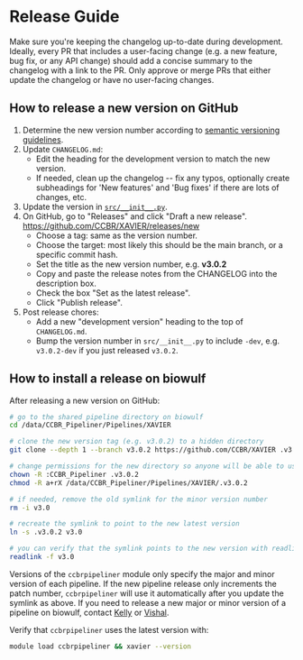 # Release Guide

Make sure you're keeping the changelog up-to-date during development.
Ideally, every PR that includes a user-facing change (e.g. a new feature, bug fix, or any API change) should add a concise summary to the changelog with a link to the PR.
Only approve or merge PRs that either update the changelog or have no user-facing changes.

## How to release a new version on GitHub

1. Determine the new version number according to [semantic versioning guidelines](https://semver.org/).
1. Update `CHANGELOG.md`:
   - Edit the heading for the development version to match the new version.
   - If needed, clean up the changelog -- fix any typos, optionally create subheadings for 'New features' and 'Bug fixes' if there are lots of changes, etc.
1. Update the version in [`src/__init__.py`](https://github.com/CCBR/XAVIER/blob/main/src/__init__.py).
1. On GitHub, go to "Releases" and click "Draft a new release". <https://github.com/CCBR/XAVIER/releases/new>
   - Choose a tag: same as the version number.
   - Choose the target: most likely this should be the main branch, or a specific commit hash.
   - Set the title as the new version number, e.g. **v3.0.2**
   - Copy and paste the release notes from the CHANGELOG into the description box.
   - Check the box "Set as the latest release".
   - Click "Publish release".
1. Post release chores:
   - Add a new "development version" heading to the top of `CHANGELOG.md`.
   - Bump the version number in `src/__init__.py` to include `-dev`, e.g. `v3.0.2-dev` if you just released `v3.0.2`.

## How to install a release on biowulf

After releasing a new version on GitHub:

```sh
# go to the shared pipeline directory on biowulf
cd /data/CCBR_Pipeliner/Pipelines/XAVIER

# clone the new version tag (e.g. v3.0.2) to a hidden directory
git clone --depth 1 --branch v3.0.2 https://github.com/CCBR/XAVIER .v3.0.2

# change permissions for the new directory so anyone will be able to use the pipeline
chown -R :CCBR_Pipeliner .v3.0.2
chmod -R a+rX /data/CCBR_Pipeliner/Pipelines/XAVIER/.v3.0.2

# if needed, remove the old symlink for the minor version number
rm -i v3.0

# recreate the symlink to point to the new latest version
ln -s .v3.0.2 v3.0

# you can verify that the symlink points to the new version with readlink
readlink -f v3.0
```

Versions of the `ccbrpipeliner` module only specify the major and minor version of each pipeline.
If the new pipeline release only increments the patch number, `ccbrpipeliner` will use it automatically after you update the symlink as above.
If you need to release a new major or minor version of a pipeline on biowulf, contact [Kelly](mailto:kelly.sovacool@nih.gov) or [Vishal](mailto:vishal.koparde@nih.gov).

Verify that `ccbrpipeliner` uses the latest version with:

```sh
module load ccbrpipeliner && xavier --version
```
